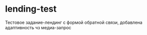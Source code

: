 # lending-test
Тестовое задание-лендинг с формой обратной связи, добавлена адаптивность чз медиа-запрос
